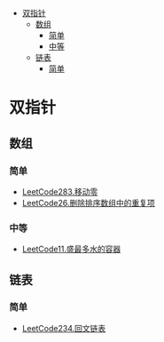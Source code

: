 <!-- TOC -->

- [双指针](#双指针)
  - [数组](#数组)
    - [简单](#简单)
    - [中等](#中等)
  - [链表](#链表)
    - [简单](#简单-1)

<!-- /TOC -->
# 双指针
## 数组
### 简单
- [LeetCode283.移动零](https://leetcode-cn.com/problems/move-zeroes/)
- [LeetCode26.删除排序数组中的重复项](https://leetcode-cn.com/problems/remove-duplicates-from-sorted-array/)
### 中等
- [LeetCode11.盛最多水的容器](https://leetcode-cn.com/problems/container-with-most-water/)
## 链表
### 简单
- [LeetCode234.回文链表](https://leetcode-cn.com/problems/palindrome-linked-list/)